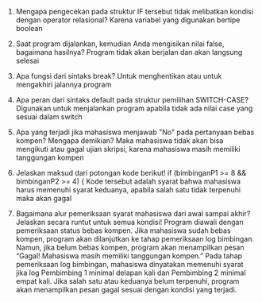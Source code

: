 1. Mengapa pengecekan pada struktur IF tersebut tidak melibatkan kondisi dengan operator relasional?
   Karena variabel yang digunakan bertipe boolean
2. Saat program dijalankan, kemudian Anda mengisikan nilai false, bagaimana hasilnya?
   Program tidak akan berjalan dan akan langsung selesai

1. Apa fungsi dari sintaks break?
   Untuk menghentikan atau untuk mengakhiri jalannya program
2. Apa peran dari sintaks default pada struktur pemilihan SWITCH-CASE?
   Digunakan untuk menjalankan program apabila tidak ada nilai case yang sesuai dalam switch

1. Apa yang terjadi jika mahasiswa menjawab "No" pada pertanyaan bebas kompen? Mengapa demikian?
   Maka mahasiswa tidak akan bisa mengikuti atau gagal ujian skripsi, karena mahasiswa masih memiliki tanggungan kompen
2. Jelaskan maksud dari potongan kode berikut!
   if (bimbinganP1 >= 8 && bimbinganP2 >= 4) {
   Kode tersebut adalah syarat bahwa mahasiswa harus memenuhi syarat keduanya, apabila salah satu tidak terpenuhi maka akan gagal
3. Bagaimana alur pemeriksaan syarat mahasiswa dari awal sampai akhir? Jelaskan secara runtut untuk semua kondisi!
   Program diawali dengan pemeriksaan status bebas kompen. Jika mahasiswa sudah bebas kompen, program akan dilanjutkan ke tahap pemeriksaan log bimbingan. Namun, jika
   belum bebas kompen, program akan menampilkan pesan “Gagal! Mahasiswa masih memiliki tanggungan kompen.” Pada tahap pemeriksaan log bimbingan, mahasiswa dinyatakan
   memenuhi syarat jika log Pembimbing 1 minimal delapan kali dan Pembimbing 2 minimal empat kali. Jika salah satu atau keduanya belum terpenuhi, program akan
   menampilkan pesan gagal sesuai dengan kondisi yang terjadi.
